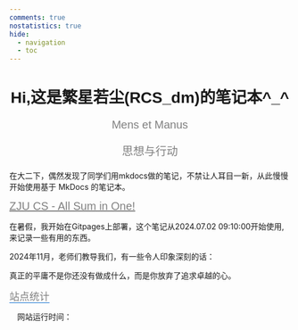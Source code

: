 ```yaml
---
comments: true
nostatistics: true
hide:
  - navigation
  - toc
---
```


<script async src="https://www.googletagmanager.com/gtag/js?id=G-D2WBR8B2E1"></script>
<script>
  window.dataLayer = window.dataLayer || [];
  function gtag(){dataLayer.push(arguments);}
  gtag('js'， new Date());

  gtag('config'， 'G-D2WBR8B2E1');
</script>
<h1 style="font-family:arial;text-align:center;">Hi,这是繁星若尘(RCS_dm)的笔记本^_^</h1>
<p style="font-family:arial;color:grey;font-size:20px;text-align:center;">Mens et Manus</p>
<p style="font-family:arial;color:grey;font-size:20px;text-align:center;">思想与行动</p>



<p>在大二下，偶然发现了同学们用mkdocs做的笔记，不禁让人耳目一新，从此慢慢开始使用基于 MkDocs 的笔记本。</p>
<a style="font-family:arial;color:grey;font-size:20px;text-align:center;" href="https://isshikihugh.github.io/zju-cs-asio/">ZJU CS - All Sum in One!</a>
<p>在暑假，我开始在Gitpages上部署，这个笔记从2024.07.02 09:10:00开始使用,来记录一些有用的东西。</p>

<p>2024年11月，老师们教导我们，有一些令人印象深刻的话：</p>
<p>真正的平庸不是你还没有做成什么，而是你放弃了追求卓越的心。</p>

<a href="javascript:toggle_statistics();" style="font-size: 18px;color:grey;  font-family: 'Arial', sans-serif; border-bottom: 1px solid #0066cc; text-decoration: none;">站点统计</a>

<div id="statistics" markdown="1" class="card" style="width: 27em; border-color: transparent; opacity: 1; font-size: 75%">
<div style="padding-left: 1em; font-size: 14px; " markdown="1">
网站运行时间：<span id="web-time"></span>
</div>
</div>




<script>
function updateTime() {
    var date = new Date();
    var now = date.getTime();
    var startDate = new Date("2024/07/02 09:10:00");
    var start = startDate.getTime();
    var diff = now - start;
    var y, d, h, m;
    y = Math.floor(diff / (365 * 24 * 3600 * 1000));
    diff -= y * 365 * 24 * 3600 * 1000;
    d = Math.floor(diff / (24 * 3600 * 1000));
    h = Math.floor(diff / (3600 * 1000) % 24);
    m = Math.floor(diff / (60 * 1000) % 60);
    if (y == 0) {
        document.getElementById("web-time").innerHTML = d + " 天 " + h + " 小时 " + m + " 分钟";
    } else {
        document.getElementById("web-time").innerHTML = y + " 年 " + d + " 天 " + h + " 小时 " + m + " 分钟";
    }
    setTimeout(updateTime, 1000 * 60);
}
updateTime();
function toggle_statistics() {
    var statistics = document.getElementById("statistics");
    if (statistics.style.opacity == 0) {
        statistics.style.opacity = 1;
    } else {
        statistics.style.opacity = 0;
    }
}
</script>